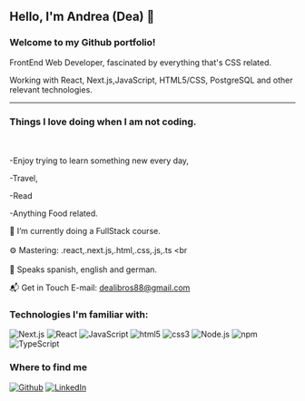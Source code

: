 <h2>Hello, I'm Andrea (Dea) 👋 </h2>

<H3>Welcome to my Github portfolio! </H3> 

FrontEnd Web Developer, fascinated by everything that's CSS related. 

Working with React, Next.js,JavaScript, HTML5/CSS, PostgreSQL and other relevant technologies.

<hr/>

<H3>Things I love doing when I am not coding.</H3><br/>
<br/>
-Enjoy trying to learn something new every day,<br/>

-Travel, <br/>

-Read <br/>

-Anything Food related. <br/>


🌱 I’m currently doing a FullStack course.<br/>
<br/>
⚙️ Mastering: .react,.next.js,.html,.css,.js,.ts <br
<br/>                                                     
💬 Speaks spanish, english and german.

📬 Get in Touch
E-mail: dealibros88@gmail.com

<h3>Technologies I'm familiar with:</h3>
<p>
  <img alt="Next.js" src="https://img.shields.io/badge/-Next.js-45b8d8?style=flat-square&logo=next.js&logoColor=white" />
  <img alt="React" src="https://img.shields.io/badge/-React-45b8d8?style=flat-square&logo=react&logoColor=white" />
  <img alt="JavaScript" src="https://img.shields.io/badge/-JavaScript-orange?style=flat-square&logo=javascript&logoColor=white" />
  <img alt="html5" src="https://img.shields.io/badge/-HTML5-E34F26?style=flat-square&logo=html5&logoColor=white" />
  <img alt="css3" src="https://img.shields.io/badge/-CSS-brightgreen?style=flat-square?logo=css3&logoColor=white" />
  <img alt="Node.js" src="https://img.shields.io/badge/-Node.js-blueviolet?style=flat-square&logo=node.js&logoColor=white" />
  <img alt="npm" src="https://img.shields.io/badge/-NPM-CB3837?style=flat-square&logo=npm&logoColor=white" />
  <img alt="TypeScript" src="https://img.shields.io/badge/-TypeScript-007ACC?style=flat-square&logo=typescript&logoColor=white" />
</p>
<h3>Where to find me</h3>
<p><a href="github.com/Dealibros" target="_blank"><img alt="Github" src="https://img.shields.io/badge/GitHub-%2312100E.svg?&style=for-the-badge&logo=Github&logoColor=white" /></a> <a href="https://www.linkedin.com/in/andrea-mikula/" target="_blank"><img alt="LinkedIn" src="https://img.shields.io/badge/linkedin-%230077B5.svg?&style=for-the-badge&logo=linkedin&logoColor=white" /></a> 
</p>




